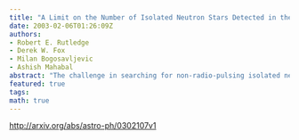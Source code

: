 ```yaml
---
title: "A Limit on the Number of Isolated Neutron Stars Detected in the ROSAT   Bright Source Catalog"
date: 2003-02-06T01:26:09Z
authors:
- Robert E. Rutledge
- Derek W. Fox
- Milan Bogosavljevic
- Ashish Mahabal
abstract: "The challenge in searching for non-radio-pulsing isolated neutron stars (INSs) is in excluding association with objects in the very large error boxes (~13 arcsec, 1 sigma radius) typical of sources from the largest X-ray all-sky survey, the ROSAT All-Sky-Survey/Bright Source Catalog (RASS/BSC). We search for candidate INSs using statistical analysis of optical (USNO-A2), infrared (IRAS), and radio (NVSS) sources near the ROSAT X-ray localization, and show that this selection would find 20% of the INSs in the RASS/BSC. This selection finds 32 candidates at declinations greater than -39 deg, among which are two previously known INSs, seventeen sources which we show are not INSs, and thirteen the classification of which are as yet undetermined. These results require a limit of <67 INSs (90% confidence, full sky, assuming isotropy) in the RASS/BSC. This limit modestly constrains a naive and optimistic model for cooling NSs in the galaxy."
featured: true
tags:
math: true
---
```

http://arxiv.org/abs/astro-ph/0302107v1
